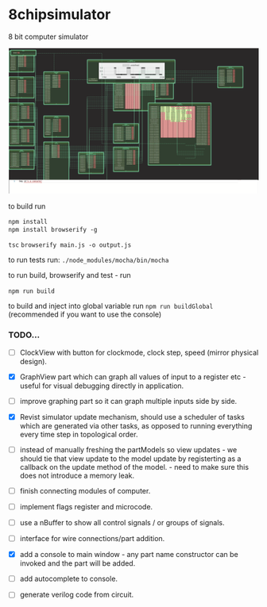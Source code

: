 # 8chipsimulator
8 bit computer simulator

![](./images/image1.png )


to build run 
```
npm install
npm install browserify -g
```
`tsc`
`browserify main.js -o output.js`

to run tests run:
`./node_modules/mocha/bin/mocha`

to run build, browserify and test - run

`npm run build`


to build and inject into global variable run 
`npm run buildGlobal` (recommended if you want to use the console)


### TODO...
- [ ] ClockView with button for clockmode, clock step, speed (mirror physical design).
- [x] GraphView part which can graph all values of input to a register etc - useful for visual debugging directly in application.
- [ ] improve graphing part so it can graph multiple inputs side by side.

- [x] Revist simulator update mechanism, should use a scheduler of tasks which are generated via other tasks, as opposed to running everything every time step in topological order.
- [ ] instead of manually freshing the partModels so view updates - we should tie that view update to the model update by registerting as a callback on the update method of the model. - need to make sure this does not introduce a memory leak.
- [ ] finish connecting modules of computer.
- [ ] implement flags register and microcode.
- [ ] use a nBuffer to show all control signals / or groups of signals.
- [ ] interface for wire connections/part addition.
- [x] add a console to main window - any part name constructor can be invoked and the part will be added.
- [ ] add autocomplete to console.
- [ ] generate verilog code from circuit.
